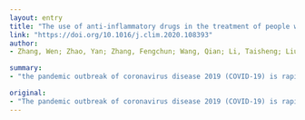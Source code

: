```yaml
---
layout: entry
title: "The use of anti-inflammatory drugs in the treatment of people with severe coronavirus disease 2019 (COVID-19): The experience of clinical immunologists from China"
link: "https://doi.org/10.1016/j.clim.2020.108393"
author:
- Zhang, Wen; Zhao, Yan; Zhang, Fengchun; Wang, Qian; Li, Taisheng; Liu, Zhengyin; Wang, Jinglan; Qin, Yan; Zhang, Xuan; Yan, Xiaowei; Zeng, Xiaofeng; Zhang, Shuyang

summary:
- "the pandemic outbreak of coronavirus disease 2019 (COVID-19) is rapidly spreading all over the world. About 20% of patients developed severe disease, resulting in a fatality of 4%. We clinical immunologists participated in multi-rounds of MDT discussion on the anti-inflammation management of critical ill COVID19 patients. Here, we will discuss the clinical and immunological characteristics of severe patients, and share our experience."

original:
- "The pandemic outbreak of coronavirus disease 2019 (COVID-19) is rapidly spreading all over the world. Reports from China showed that about 20% of patients developed severe disease, resulting in a fatality of 4%. In the past two months, we clinical immunologists participated in multi-rounds of MDT (multidiscipline team) discussion on the anti-inflammation management of critical ill COVID-19 patients, with our colleagues dispatched from Chinese leading PUMC Hospital to Wuhan to admit and treat the most severe patients. Here, from the perspective of clinical immunologists, we will discuss the clinical and immunological characteristics of severe patients, and summarize the current evidence and share our experience in anti-inflammation treatment, including glucocorticoids, IL-6 antagonist, JAK inhibitors and choloroquine/hydrocholoroquine, of patients with severe COVID-19 that may have an impaired immune system."
---
```


